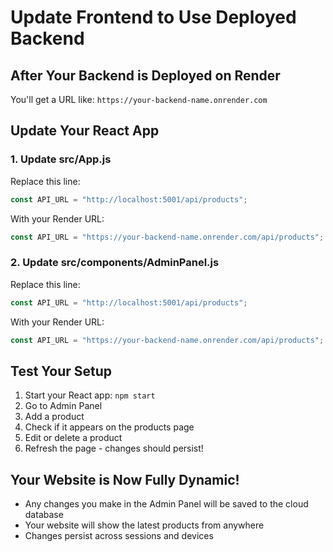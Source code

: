 # Update Frontend to Use Deployed Backend

## After Your Backend is Deployed on Render

You'll get a URL like: `https://your-backend-name.onrender.com`

## Update Your React App

### 1. Update src/App.js
Replace this line:
```javascript
const API_URL = "http://localhost:5001/api/products";
```

With your Render URL:
```javascript
const API_URL = "https://your-backend-name.onrender.com/api/products";
```

### 2. Update src/components/AdminPanel.js
Replace this line:
```javascript
const API_URL = "http://localhost:5001/api/products";
```

With your Render URL:
```javascript
const API_URL = "https://your-backend-name.onrender.com/api/products";
```

## Test Your Setup

1. Start your React app: `npm start`
2. Go to Admin Panel
3. Add a product
4. Check if it appears on the products page
5. Edit or delete a product
6. Refresh the page - changes should persist!

## Your Website is Now Fully Dynamic!

- Any changes you make in the Admin Panel will be saved to the cloud database
- Your website will show the latest products from anywhere
- Changes persist across sessions and devices 